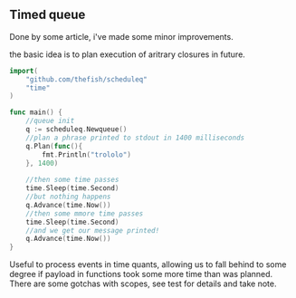 Timed queue
---

Done by some article, i've made some minor improvements.

the basic idea is to plan execution of aritrary closures in future.

```go
import(
	"github.com/thefish/scheduleq"
	"time"
)

func main() {
	//queue init
	q := scheduleq.Newqueue()
	//plan a phrase printed to stdout in 1400 milliseconds
	q.Plan(func(){
		fmt.Println("trololo")
	}, 1400)
	
	//then some time passes
	time.Sleep(time.Second)
	//but nothing happens
	q.Advance(time.Now())
	//then some mmore time passes
	time.Sleep(time.Second)
	//and we get our message printed! 
	q.Advance(time.Now())
}

```

Useful to process events in time quants, allowing us to fall behind to some degree if payload in functions took some 
more time than was planned. There are some gotchas with scopes, see test for details and take note. 
